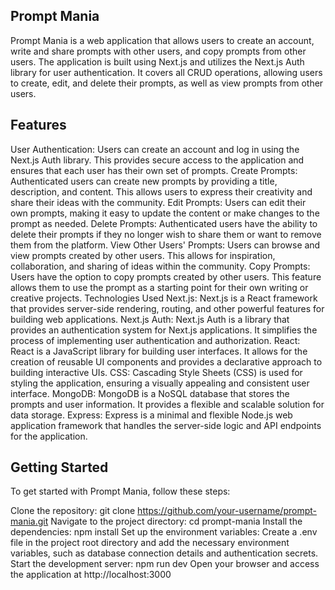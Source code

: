 
## Prompt Mania
Prompt Mania is a web application that allows users to create an account, write and share prompts with other users, and copy prompts from other users. The application is built using Next.js and utilizes the Next.js Auth library for user authentication. It covers all CRUD operations, allowing users to create, edit, and delete their prompts, as well as view prompts from other users.

## Features
User Authentication: Users can create an account and log in using the Next.js Auth library. This provides secure access to the application and ensures that each user has their own set of prompts.
Create Prompts: Authenticated users can create new prompts by providing a title, description, and content. This allows users to express their creativity and share their ideas with the community.
Edit Prompts: Users can edit their own prompts, making it easy to update the content or make changes to the prompt as needed.
Delete Prompts: Authenticated users have the ability to delete their prompts if they no longer wish to share them or want to remove them from the platform.
View Other Users' Prompts: Users can browse and view prompts created by other users. This allows for inspiration, collaboration, and sharing of ideas within the community.
Copy Prompts: Users have the option to copy prompts created by other users. This feature allows them to use the prompt as a starting point for their own writing or creative projects.
Technologies Used
Next.js: Next.js is a React framework that provides server-side rendering, routing, and other powerful features for building web applications.
Next.js Auth: Next.js Auth is a library that provides an authentication system for Next.js applications. It simplifies the process of implementing user authentication and authorization.
React: React is a JavaScript library for building user interfaces. It allows for the creation of reusable UI components and provides a declarative approach to building interactive UIs.
CSS: Cascading Style Sheets (CSS) is used for styling the application, ensuring a visually appealing and consistent user interface.
MongoDB: MongoDB is a NoSQL database that stores the prompts and user information. It provides a flexible and scalable solution for data storage.
Express: Express is a minimal and flexible Node.js web application framework that handles the server-side logic and API endpoints for the application.

## Getting Started
To get started with Prompt Mania, follow these steps:

Clone the repository: git clone https://github.com/your-username/prompt-mania.git
Navigate to the project directory: cd prompt-mania
Install the dependencies: npm install
Set up the environment variables: Create a .env file in the project root directory and add the necessary environment variables, such as database connection details and authentication secrets.
Start the development server: npm run dev
Open your browser and access the application at http://localhost:3000
